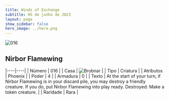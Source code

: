 ```yaml
---
title: Winds of Exchange
subtitle: 05 de junho de 2023
layout: page
show_sidebar: false
hero_image: ../hero.png
---
```


![016](https://mastervault-storage-prod.s3.amazonaws.com/media/card_front/en/600_016_842b6e6220b1_en.png)


## Nirbor Flamewing

|----|----|
| Número | 016 |
| Casa | ![Brobnar](https://archonarcana.com/images/thumb/e/e0/Brobnar.png/22px-Brobnar.png "Brobnar") |
| Tipo | Criatura |
| Atributos | Phoenix |
| Poder | 4 |
| Armadura | 0 |
| Texto | At the start of your turn, if Nirbor Flamewing is in your discard pile, you may destroy a friendly creature. If you do, put Nirbor Flamewing into play ready. Destroyed: Make a token creature.  |
| Raridade | Rara |
